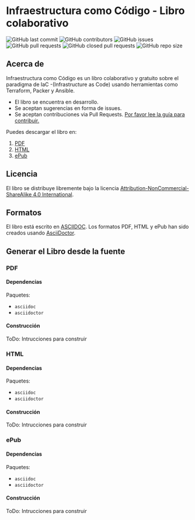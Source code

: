 

# Infraestructura como Código - Libro colaborativo

![GitHub last commit](https://img.shields.io/github/last-commit/gnuowned/iac-libro) ![GitHub contributors](https://img.shields.io/github/contributors/gnuowned/iac-libro?style=plastic) ![GitHub issues](https://img.shields.io/github/issues/gnuowned/iac-libro) ![GitHub pull requests](https://img.shields.io/github/issues-pr-raw/gnuowned/iac-libro) ![GitHub closed pull requests](https://img.shields.io/github/issues-pr-closed-raw/gnuowned/iac-libro) ![GitHub repo size](https://img.shields.io/github/repo-size/gnuowned/iac-libro)
## Acerca de ##

Infraestructura como Código es un libro colaborativo y gratuito sobre el paradigma de IaC -(Infrastructure as Code) usando herramientas como Terraform, Packer y Ansible.

 - El libro se encuentra en desarrollo.
 - Se aceptan sugerencias en forma de issues. 
 - Se aceptan contribuciones via Pull Requests. [Por favor lee la guía para contribuir.](Contributing.md)

Puedes descargar el libro en:

 1.  [PDF](https://example.com)
 2.  [HTML](https://example.com)
 1.  [ePub](https://example.com)


## Licencia ##
El libro se distribuye libremente bajo la licencia [Attribution-NonCommercial-ShareAlike 4.0 International](<http://creativecommons.org/licenses/by-nc-sa/4.0/>).

## Formatos ##
El libro está escrito en [ASCIIDOC](https://asciidoc.org/). Los formatos PDF, HTML y ePub  han sido creados usando [AsciiDoctor](https://asciidoctor.org/).


## Generar el Libro desde la fuente ##

### PDF

#### Dependencias

Paquetes:

* `asciidoc`
* `asciidoctor`


#### Construcción

ToDo: Intrucciones para construir


### HTML

#### Dependencias

Paquetes:

* `asciidoc`
* `asciidoctor`


#### Construcción

ToDo: Intrucciones para construir

### ePub

#### Dependencias

Paquetes:

* `asciidoc`
* `asciidoctor`


#### Construcción

ToDo: Intrucciones para construir


